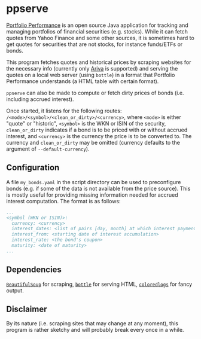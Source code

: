 # ppserve

[Portfolio Performance](https://www.portfolio-performance.info/portfolio/) is an open source Java application for tracking and managing portfolios of financial securities (e.g. stocks).
While it can fetch quotes from Yahoo Finance and some other sources, it is sometimes hard to get quotes for securities that are not stocks, for instance funds/ETFs or bonds.

This program fetches quotes and historical prices by scraping websites for the necessary info (currently only [Ariva](https://www.ariva.de/) is supported) and serving the quotes on a local web server (using `bottle`) in a format that Portfolio Performance understands (a HTML table with certain format).

`ppserve` can also be made to compute or fetch dirty prices of bonds (i.e. including accrued interest).

Once started, it listens for the following routes: `/<mode>/<symbol>/<clean_or_dirty>/<currency>`, where `<mode>` is either "quote" or "historic", `<symbol>` is the WKN or ISIN of the security, `clean_or_dirty` indicates if a bond is to be priced with or without accrued interest, and `<currency>` is the currency the price is to be converted to.
The currency and `clean_or_dirty` may be omitted (currency defaults to the argument of `--default-currency`).

## Configuration

A file `my_bonds.yaml` in the script directory can be used to preconfigure bonds (e.g. if some of the data is not available from the price source).
This is mostly useful for providing missing information needed for accrued interest computation.
The format is as follows:

```yaml
...
<symbol (WKN or ISIN)>:
  currency: <currency>
  interest_dates: <list of pairs [day, month] at which interest payments are made>
  interest_from: <starting date of interest accumulation>
  interest_rate: <the bond's coupon>
  maturity: <date of maturity>
...
```

## Dependencies

[`BeautifulSoup`](https://www.crummy.com/software/BeautifulSoup/) for scraping, [`bottle`](http://bottlepy.org/docs/dev/) for serving HTML, [`coloredlogs`](https://pypi.org/project/coloredlogs/) for fancy output.

## Disclaimer

By its nature (i.e. scraping sites that may change at any moment), this program is rather sketchy and will probably break every once in a while.
